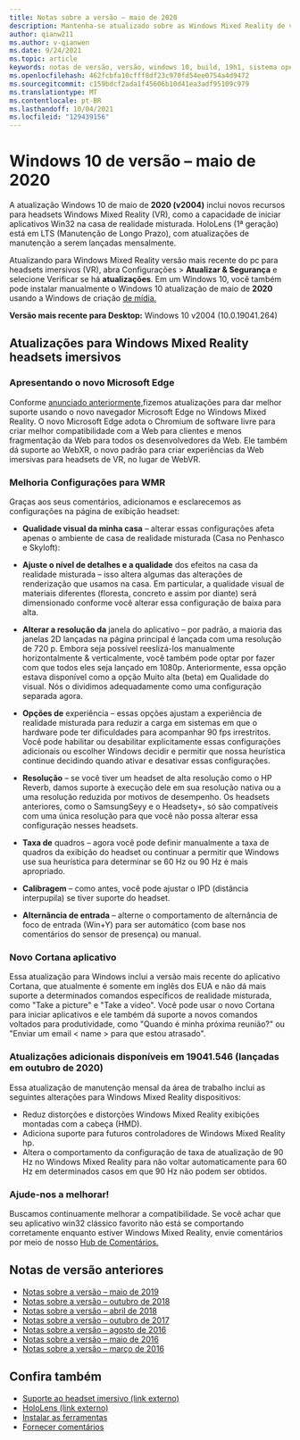 ```yaml
---
title: Notas sobre a versão – maio de 2020
description: Mantenha-se atualizado sobre as Windows Mixed Reality de versão do Windows 10 de maio de 2020.
author: qianw211
ms.author: v-qianwen
ms.date: 9/24/2021
ms.topic: article
keywords: notas de versão, versão, windows 10, build, 19h1, sistema operacional, maio de 2020
ms.openlocfilehash: 462fcbfa10cfff8df23c970fd54ee0754a4d9472
ms.sourcegitcommit: c159bdcf2ada1f45606b10d41ea3adf95109c979
ms.translationtype: MT
ms.contentlocale: pt-BR
ms.lasthandoff: 10/04/2021
ms.locfileid: "129439156"
---
```

# <a name="windows-10-release-notes---may-2020"></a>Windows 10 de versão – maio de 2020

A atualização Windows 10 de maio de **2020 (v2004)** inclui novos recursos para headsets Windows Mixed Reality (VR), como a capacidade de iniciar aplicativos Win32 na casa de realidade misturada. HoloLens (1ª geração) está em LTS (Manutenção de Longo Prazo), com atualizações de manutenção a serem lançadas mensalmente.

Atualizando para Windows Mixed Reality versão mais recente do pc para headsets imersivos (VR), abra Configurações > **Atualizar & Segurança** e selecione Verificar se há **atualizações**. Em um Windows 10, você também pode instalar manualmente o Windows 10 atualização de maio de **2020** usando a Windows de criação [de mídia.](https://www.microsoft.com/software-download/windows10)

**Versão mais recente para Desktop:** Windows 10 v2004 (10.0.19041.264)

## <a name="updates-for-windows-mixed-reality-immersive-headsets"></a>Atualizações para Windows Mixed Reality headsets imersivos

### <a name="introducing-the-new-microsoft-edge"></a>Apresentando o novo Microsoft Edge

Conforme [anunciado anteriormente,](/windows/mixed-reality/new-microsoft-edge)fizemos atualizações para dar melhor suporte usando o novo navegador Microsoft Edge no Windows Mixed Reality. O novo Microsoft Edge adota o Chromium de software livre para criar melhor compatibilidade com a Web para clientes e menos fragmentação da Web para todos os desenvolvedores da Web. Ele também dá suporte ao WebXR, o novo padrão para criar experiências da Web imersivas para headsets de VR, no lugar de WebVR.

### <a name="improved-settings-for-wmr"></a>Melhoria Configurações para WMR

Graças aos seus comentários, adicionamos e esclarecemos as configurações na página de exibição headset:

* **Qualidade visual da minha casa** – alterar essas configurações afeta apenas o ambiente de casa de realidade misturada (Casa no Penhasco e Skyloft):

* **Ajuste o nível de detalhes e a qualidade** dos efeitos na casa da realidade misturada – isso altera algumas das alterações de renderização que usamos na casa. Em particular, a qualidade visual de materiais diferentes (floresta, concreto e assim por diante) será dimensionado conforme você alterar essa configuração de baixa para alta.

* **Alterar a resolução da** janela do aplicativo – por padrão, a maioria das janelas 2D lançadas na página principal é lançada com uma resolução de 720 p. Embora seja possível reeslizá-los manualmente horizontalmente & verticalmente, você também pode optar por fazer com que todos eles seja lançado em 1080p. Anteriormente, essa opção estava disponível como a opção Muito alta (beta) em Qualidade do visual. Nós o dividimos adequadamente como uma configuração separada agora.

* **Opções de** experiência – essas opções ajustam a experiência de realidade misturada para reduzir a carga em sistemas em que o hardware pode ter dificuldades para acompanhar 90 fps irrestritos. Você pode habilitar ou desabilitar explicitamente essas configurações adicionais ou escolher Windows decidir e permitir que nossa heurística continue decidindo quando ativar e desativar essas configurações.

* **Resolução** – se você tiver um headset de alta resolução como o HP Reverb, damos suporte à execução dele em sua resolução nativa ou a uma resolução reduzida por motivos de desempenho. Os headsets anteriores, como o SamsungSeyy e o Headsety+, só são compatíveis com uma única resolução para que você não possa alterar essa configuração nesses headsets.

* **Taxa de** quadros – agora você pode definir manualmente a taxa de quadros da exibição do headset ou continuar a permitir que Windows use sua heurística para determinar se 60 Hz ou 90 Hz é mais apropriado.

* **Calibragem** – como antes, você pode ajustar o IPD (distância interpupila) se tiver suporte do headset.

* **Alternância de entrada** – alterne o comportamento de alternância de foco de entrada (Win+Y) para ser automático (com base nos comentários do sensor de presença) ou manual.

### <a name="new-cortana-app"></a>Novo Cortana aplicativo

Essa atualização para Windows inclui a versão mais recente do aplicativo Cortana, que atualmente é somente em inglês dos EUA e não dá mais suporte a determinados comandos específicos de realidade misturada, como "Take a picture" e "Take a video". Você pode usar o novo Cortana para iniciar aplicativos e ele também dá suporte a novos comandos voltados para produtividade, como "Quando é minha próxima reunião?" ou "Enviar um email \< name \> para que estou atrasado".
    
### <a name="additional-updates-in-available-in-19041546-released-october-2020"></a>Atualizações adicionais disponíveis em 19041.546 (lançadas em outubro de 2020)

Essa atualização de manutenção mensal da área de trabalho inclui as seguintes alterações para Windows Mixed Reality dispositivos: 
* Reduz distorções e distorções Windows Mixed Reality exibições montadas com a cabeça (HMD). 
* Adiciona suporte para futuros controladores de Windows Mixed Reality hp. 
* Altera o comportamento da configuração de taxa de atualização de 90 Hz no Windows Mixed Reality para não voltar automaticamente para 60 Hz em determinados casos em que 90 Hz não podem ser obtidos. 

### <a name="help-us-improve"></a>Ajude-nos a melhorar!

Buscamos continuamente melhorar a compatibilidade.  Se você achar que seu aplicativo win32 clássico favorito não está se comportando corretamente enquanto estiver Windows Mixed Reality, envie comentários por meio de nosso [Hub de Comentários.](https://support.microsoft.com//help/4021566/windows-10-send-feedback-to-microsoft-with-feedback-hub)

## <a name="prior-release-notes"></a>Notas de versão anteriores

* [Notas sobre a versão – maio de 2019](release-notes-may-2019.md)
* [Notas sobre a versão – outubro de 2018](release-notes-october-2018.md)
* [Notas sobre a versão – abril de 2018](release-notes-april-2018.md)
* [Notas sobre a versão – outubro de 2017](release-notes-october-2017.md)
* [Notas sobre a versão – agosto de 2016](release-notes-august-2016.md)
* [Notas sobre a versão – maio de 2016](release-notes-may-2016.md)
* [Notas sobre a versão – março de 2016](release-notes-march-2016.md)

## <a name="see-also"></a>Confira também
* [Suporte ao headset imersivo (link externo)](./troubleshooting-windows-mixed-reality.md)
* [HoloLens (link externo)](https://support.microsoft.com/products/hololens)
* [Instalar as ferramentas](/windows/mixed-reality/develop/install-the-tools)
* [Fornecer comentários](/windows/mixed-reality/give-us-feedback)